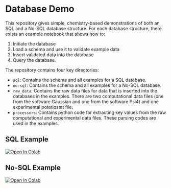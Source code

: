 # Database Demo

This repository gives simple, chemistry-based demonstrations of both an SQL
and a No-SQL database structure. For each database structure, there exists 
an example notebook that shows how to: 
1. Initiate the database 
2. Load a schema and use it to validate example data
3. Insert validated data into the database
4. Query the database.

The repository contains four key directories: 

* `sql`: Contains the schema and all examples for a SQL database. 
* `no-sql`: Contains the schema and all examples for a No-SQL database. 
* `raw_data`: Contains the raw data files for data that is inserted into the databases 
in the examples. There are two computational data files (one from the software 
Gaussian and one from the software Psi4) and one experimental potetiostat file. 
* `processors`:  Contains python code for extracting key values from the raw
computational and experimental data files. These parsing codes are used in the 
examples. 

## SQL Example
[![Open In Colab](https://colab.research.google.com/assets/colab-badge.svg)](https://colab.research.google.com/drive/1gQV3LxoQ65NyTFQulHzLTp8IRV3lCICT?usp=sharing)

## No-SQL Example
[![Open In Colab](https://colab.research.google.com/assets/colab-badge.svg)](https://colab.research.google.com/drive/1LFJUazlB9JYoeqk6U9OVJ3l_m6tu_knD?usp=sharing)

